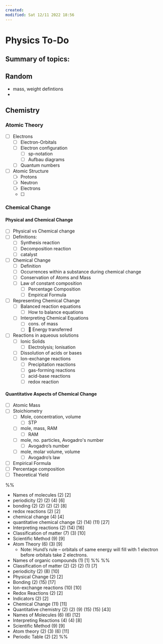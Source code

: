 ```yaml
---
created:
modified: Sat 12/11 2022 18:56
---
```

# Physics To-Do
## Summary of topics:

## Random
- mass, weight defintions
- 

## Chemistry
### Atomic Theory
- [ ] Electrons
	- [ ] Electron-Orbitals
	- [ ] Electron configuration
		- [ ] sp-notation
		- [ ] Aufbau diagrams
	- [ ] Quantum numbers
- [ ] Atomic Structure
	- [ ] Protons
	- [ ] Neutron
	- [ ] Electrons
	- [ ] 

### Chemical Change
#### Physical and Chemical Change
- [ ] Physical vs Chemical change
- [ ] Definitions:
	- [ ] Synthesis reaction
	- [ ] Decomposition reaction
	- [ ] catalyst
- [ ] Chemical Change
	- [ ] Definition
	- [ ] Occurrences within a substance during chemical change
	- [ ] Conservation of Atoms and Mass
	- [ ] Law of constant composition
		- [ ] Percentage Composition
		- [ ] Empirical Formula
- [ ] Representing Chemical Change
	- [ ] Balanced reaction equations
		- [ ] How to balance equations
	- [ ] Interpreting Chemical Equations
		- [ ] cons. of mass
		- [ ] :jigsaw: Energy transferred
- [ ] Reactions in aqueous solutions
	- [ ] Ionic Solids
		- [ ] Electrolysis; Ionisation
	- [ ] Dissolution of acids or bases
	- [ ] Ion-exchange reactions
		- [ ] Precipitation reactions
		- [ ] gas-forming reactions
		- [ ] acid-base reactions
		- [ ] redox reaction

#### Quantitative Aspects of Chemical Change
- [ ] Atomic Mass
- [ ] Stoichiometry
	- [ ] Mole, concentration, volume
		- [ ] STP
	- [ ] mole, mass, RAM
		- [ ] RAM
	- [ ] mole, no. particles, Avogadro's number
		- [ ] Avogadro’s number
	- [ ] mole, molar volume, volume
		- [ ] Avogadro’s law
- [ ] Empirical Formula
- [ ] Percentage composition
- [ ] Theoretical Yield

%%
- Names of molecules (2) [2]
- periodicity (2) (2) (4) [6]
- bonding (2) (2) (2) (2) [8]
- redox reactions (2) [2]
- chemical change (4) [4]
- quantitative chemical change (2) (14) (11) [27]
- Interpreting reactions (2) (14) [16]
- Classification of matter (7) (3) [10]
- Scientific Method (9) [9]
- Atom Theory (6) (3) [9]
	- Note: Hund’s rule – orbitals of same energy will fill with 1 electron before orbitals take 2 electrons. 
- Names of organic compounds (1) [1]
%%
%%
- Classification of matter (2) (2) (2) (1) [7]
- periodicity (2) (8) [10]
- Physical Change (2) [2]
- Bonding (2) (15) [17]
- Ion-exchange reactions (10) [10]
- Redox Reactions (2) [2]
- Indicators (2) [2]
- Chemical Change (11) [11]
- Quantitative chemistry (2) (2) (9) (15) (15) [43]
- Names of Molecules (6) (6) [12]
- Interpreting Reactions (4) (4) [8]
- Scientific Method (9) [9]
- Atom theory (2) (3) (6) [11]
- Periodic Table (2) [2]
%%